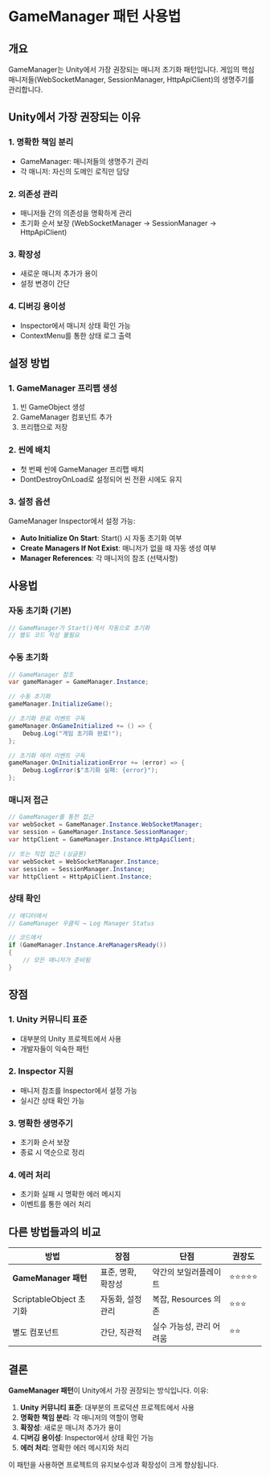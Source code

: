 # GameManager 패턴 사용법

## 개요
GameManager는 Unity에서 가장 권장되는 매니저 초기화 패턴입니다. 게임의 핵심 매니저들(WebSocketManager, SessionManager, HttpApiClient)의 생명주기를 관리합니다.

## Unity에서 가장 권장되는 이유

### 1. **명확한 책임 분리**
- GameManager: 매니저들의 생명주기 관리
- 각 매니저: 자신의 도메인 로직만 담당

### 2. **의존성 관리**
- 매니저들 간의 의존성을 명확하게 관리
- 초기화 순서 보장 (WebSocketManager → SessionManager → HttpApiClient)

### 3. **확장성**
- 새로운 매니저 추가가 용이
- 설정 변경이 간단

### 4. **디버깅 용이성**
- Inspector에서 매니저 상태 확인 가능
- ContextMenu를 통한 상태 로그 출력

## 설정 방법

### 1. GameManager 프리팹 생성
1. 빈 GameObject 생성
2. GameManager 컴포넌트 추가
3. 프리팹으로 저장

### 2. 씬에 배치
- 첫 번째 씬에 GameManager 프리팹 배치
- DontDestroyOnLoad로 설정되어 씬 전환 시에도 유지

### 3. 설정 옵션
GameManager Inspector에서 설정 가능:
- **Auto Initialize On Start**: Start() 시 자동 초기화 여부
- **Create Managers If Not Exist**: 매니저가 없을 때 자동 생성 여부
- **Manager References**: 각 매니저의 참조 (선택사항)

## 사용법

### 자동 초기화 (기본)
```csharp
// GameManager가 Start()에서 자동으로 초기화
// 별도 코드 작성 불필요
```

### 수동 초기화
```csharp
// GameManager 참조
var gameManager = GameManager.Instance;

// 수동 초기화
gameManager.InitializeGame();

// 초기화 완료 이벤트 구독
gameManager.OnGameInitialized += () => {
    Debug.Log("게임 초기화 완료!");
};

// 초기화 에러 이벤트 구독
gameManager.OnInitializationError += (error) => {
    Debug.LogError($"초기화 실패: {error}");
};
```

### 매니저 접근
```csharp
// GameManager를 통한 접근
var webSocket = GameManager.Instance.WebSocketManager;
var session = GameManager.Instance.SessionManager;
var httpClient = GameManager.Instance.HttpApiClient;

// 또는 직접 접근 (싱글톤)
var webSocket = WebSocketManager.Instance;
var session = SessionManager.Instance;
var httpClient = HttpApiClient.Instance;
```

### 상태 확인
```csharp
// 에디터에서
// GameManager 우클릭 → Log Manager Status

// 코드에서
if (GameManager.Instance.AreManagersReady())
{
    // 모든 매니저가 준비됨
}
```

## 장점

### 1. **Unity 커뮤니티 표준**
- 대부분의 Unity 프로젝트에서 사용
- 개발자들이 익숙한 패턴

### 2. **Inspector 지원**
- 매니저 참조를 Inspector에서 설정 가능
- 실시간 상태 확인 가능

### 3. **명확한 생명주기**
- 초기화 순서 보장
- 종료 시 역순으로 정리

### 4. **에러 처리**
- 초기화 실패 시 명확한 에러 메시지
- 이벤트를 통한 에러 처리

## 다른 방법들과의 비교

| 방법 | 장점 | 단점 | 권장도 |
|------|------|------|--------|
| **GameManager 패턴** | 표준, 명확, 확장성 | 약간의 보일러플레이트 | ⭐⭐⭐⭐⭐ |
| ScriptableObject 초기화 | 자동화, 설정 관리 | 복잡, Resources 의존 | ⭐⭐⭐ |
| 별도 컴포넌트 | 간단, 직관적 | 실수 가능성, 관리 어려움 | ⭐⭐ |

## 결론

**GameManager 패턴**이 Unity에서 가장 권장되는 방식입니다. 이유:

1. **Unity 커뮤니티 표준**: 대부분의 프로덕션 프로젝트에서 사용
2. **명확한 책임 분리**: 각 매니저의 역할이 명확
3. **확장성**: 새로운 매니저 추가가 용이
4. **디버깅 용이성**: Inspector에서 상태 확인 가능
5. **에러 처리**: 명확한 에러 메시지와 처리

이 패턴을 사용하면 프로젝트의 유지보수성과 확장성이 크게 향상됩니다. 